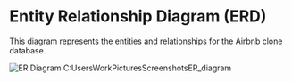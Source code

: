 # Entity Relationship Diagram (ERD)

This diagram represents the entities and relationships for the Airbnb clone database.

![ER Diagram](Diagram.png)
C:UsersWorkPicturesScreenshotsER_diagram
